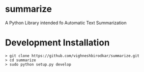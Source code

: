 summarize
=========

A Python Library intended fo Automatic Text Summarization

# Development Installation


```shell
> git clone https://github.com/vighneshbirodkar/summarize.git
> cd summarize
> sudo python setup.py develop
```
